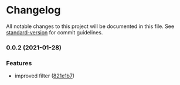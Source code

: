 # Changelog

All notable changes to this project will be documented in this file. See [standard-version](https://github.com/conventional-changelog/standard-version) for commit guidelines.

### 0.0.2 (2021-01-28)


### Features

* improved filter ([821e1b7](https://github.com/KishoreNewton/bad-words-filter-apk/commit/821e1b7224c4377d737b3fed5590d742a81b83d0))
